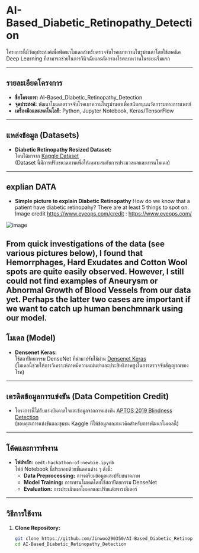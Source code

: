 # AI-Based_Diabetic_Retinopathy_Detection

โครงการนี้มีวัตถุประสงค์เพื่อพัฒนาโมเดลสำหรับตรวจจับโรคเบาหวานในรูม่านตาโดยใช้เทคนิค Deep Learning ที่สามารถช่วยในการวินิจฉัยและคัดกรองโรคเบาหวานในระยะเริ่มแรก

---

## รายละเอียดโครงการ

- **ชื่อโครงการ:** AI-Based_Diabetic_Retinopathy_Detection
- **จุดประสงค์:** พัฒนาโมเดลตรวจจับโรคเบาหวานในรูม่านตาเพื่อสนับสนุนนวัตกรรมทางการแพทย์
- **เครื่องมือและเทคโนโลยี:** Python, Jupyter Notebook, Keras/TensorFlow

---

## แหล่งข้อมูล (Datasets)

- **Diabetic Retinopathy Resized Dataset:**  
  โดนได้มาจาก [Kaggle Dataset](https://www.kaggle.com/datasets/tanlikesmath/diabetic-retinopathy-resized)  
  (Dataset นี้มีการปรับขนาดภาพเพื่อให้เหมาะสมกับการประมวลผลและเทรนโมเดล)

---
## explian DATA
- **Simple picture to explain Diabetic Retinopathy**
How do we know that a patient have diabetic retinopahy? There are at least 5 things to spot on. Image credit https://www.eyeops.com/credit : https://www.eyeops.com/

![image](https://github.com/user-attachments/assets/18afc44e-c4e8-4815-bbfa-e301a1214b25)

From quick investigations of the data (see various pictures below), I found that Hemorrphages, Hard Exudates and Cotton Wool spots are quite easily observed. However, I still could not find examples of Aneurysm or Abnormal Growth of Blood Vessels from our data yet. Perhaps the latter two cases are important if we want to catch up human benchmnark using our model.
---

## โมเดล (Model)

- **Densenet Keras:**  
  ใช้สถาปัตยกรรม DenseNet ที่นำมาปรับใช้ผ่าน [Densenet Keras](https://www.kaggle.com/datasets/xhlulu/densenet-keras)  
  (โมเดลนี้ช่วยให้การวิเคราะห์ภาพมีความแม่นยำและประสิทธิภาพสูงในการตรวจจับสัญญาณของโรค)

---

## เครดิตข้อมูลการแข่งขัน (Data Competition Credit)

- โครงการนี้ได้รับแรงบันดาลใจและข้อมูลจากการแข่งขัน [APTOS 2019 Blindness Detection](https://www.kaggle.com/competitions/aptos2019-blindness-detection)  
  (ขอบคุณการแข่งขันและชุมชน Kaggle ที่ให้ข้อมูลและแนวคิดสำหรับการพัฒนาโมเดลนี้)

---

## โค้ดและการทำงาน

- **ไฟล์หลัก:** `cedt-hackathon-of-newbie.ipynb`  
  ไฟล์ Notebook นี้ประกอบด้วยขั้นตอนต่าง ๆ ดังนี้:
  - **Data Preprocessing:** การเตรียมข้อมูลและปรับขนาดภาพ
  - **Model Training:** การเทรนโมเดลโดยใช้สถาปัตยกรรม DenseNet
  - **Evaluation:** การประเมินผลโมเดลและปรับแต่งพารามิเตอร์

---

## วิธีการใช้งาน

1. **Clone Repository:**
   ```bash
   git clone https://github.com/Jinwoo290350/AI-Based_Diabetic_Retinopathy_Detection.git
   cd AI-Based_Diabetic_Retinopathy_Detection
